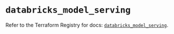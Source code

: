 # `databricks_model_serving`

Refer to the Terraform Registry for docs: [`databricks_model_serving`](https://registry.terraform.io/providers/databricks/databricks/1.54.0/docs/resources/model_serving).
